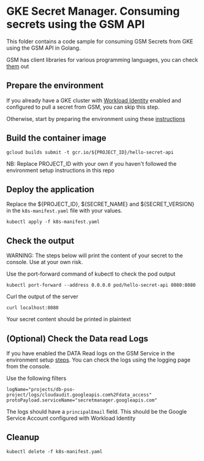 # GKE Secret Manager. Consuming secrets using the GSM API

This folder contains a code sample for consuming GSM Secrets from GKE using the GSM API in Golang.

GSM has client libraries for various programming languages, you can check [them](https://cloud.google.com/secret-manager/docs/reference/libraries#client-libraries-install-go) out

## Prepare the environment

If you already have a GKE cluster with [Workload Identity](https://cloud.google.com/kubernetes-engine/docs/how-to/workload-identity) enabled and configured to pull a secret from GSM, you can skip this step.

Otherwise, start by preparing the environment using these [instructions](./README.md) 


## Build the container image

```
gcloud builds submit -t gcr.io/${PROJECT_ID}/hello-secret-api
```

NB: Replace PROJECT_ID with your own if you haven't followed the environment setup instructions in this repo

## Deploy the application

Replace the ${PROJECT_ID}, ${SECRET_NAME} and ${SECRET_VERSION} in the ```k8s-manifest.yaml``` file with your values.

```
kubectl apply -f k8s-manifest.yaml
```

## Check the output

WARNING: The steps below will print the content of your secret to the console. Use at your own risk.

Use the port-forward command of kubectl to check the pod output

```
kubectl port-forward --address 0.0.0.0 pod/hello-secret-api 8080:8080
```

Curl the output of the server

```
curl localhost:8080
```

Your secret content should be printed in plaintext

## (Optional) Check the Data read Logs

If you have enabled the DATA Read logs on the GSM Service in the environment setup [steps](https://github.com/boredabdel/gke-secret-manager#optional-enable-data-access-logs-on-gsm). You can check the logs using the logging page from the console. 

Use the following filters

```
logName="projects/db-pso-project/logs/cloudaudit.googleapis.com%2Fdata_access"
protoPayload.serviceName="secretmanager.googleapis.com"
```

The logs should have a ```principalEmail``` field. This should be the Google Service Account configured with Workload Identity
  
## Cleanup

```
kubectl delete -f k8s-manifest.yaml
```